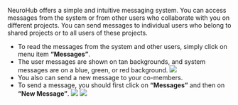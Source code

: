 NeuroHub offers a simple and intuitive messaging system. 
You can access messages from the system or from other users who collaborate with you on different projects. 
You can send messages to individual users who belong to shared projects or to all users of these projects. 

* To read the messages from the system and other users, simply click on menu item **“Messages”**. 
* The user messages are shown on tan backgrounds, and system messages are on a blue, green, or red background. 
![](https://github.com/neurohub/neurohub_documentation/blob/master/images/messagenew.png)
* You also can send a new message to your co-members. 
* To send a message, you should first click on **“Messages”** and then on **“New Message”**.
![](https://github.com/neurohub/neurohub_documentation/blob/master/images/newmessage.png)
![](https://github.com/neurohub/neurohub_documentation/blob/master/images/sendmessage.png)